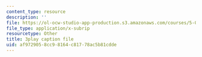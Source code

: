 ```yaml
---
content_type: resource
description: ''
file: https://ol-ocw-studio-app-production.s3.amazonaws.com/courses/5-07sc-biological-chemistry-i-fall-2013/af9729058cc98164c81778ac5b81cdde_4BwB43Smu7o.srt
file_type: application/x-subrip
resourcetype: Other
title: 3play caption file
uid: af972905-8cc9-8164-c817-78ac5b81cdde
---
```

